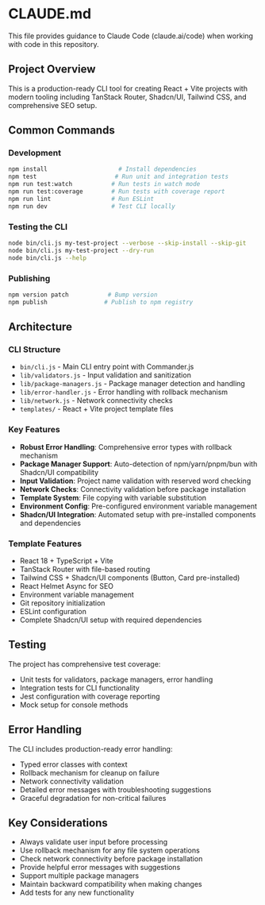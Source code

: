 # CLAUDE.md

This file provides guidance to Claude Code (claude.ai/code) when working with code in this repository.

## Project Overview

This is a production-ready CLI tool for creating React + Vite projects with modern tooling including TanStack Router, Shadcn/UI, Tailwind CSS, and comprehensive SEO setup.

## Common Commands

### Development
```bash
npm install                    # Install dependencies
npm test                      # Run unit and integration tests
npm run test:watch           # Run tests in watch mode
npm run test:coverage        # Run tests with coverage report
npm run lint                 # Run ESLint
npm run dev                  # Test CLI locally
```

### Testing the CLI
```bash
node bin/cli.js my-test-project --verbose --skip-install --skip-git
node bin/cli.js my-test-project --dry-run
node bin/cli.js --help
```

### Publishing
```bash
npm version patch           # Bump version
npm publish                # Publish to npm registry
```

## Architecture

### CLI Structure
- `bin/cli.js` - Main CLI entry point with Commander.js
- `lib/validators.js` - Input validation and sanitization
- `lib/package-managers.js` - Package manager detection and handling
- `lib/error-handler.js` - Error handling with rollback mechanism
- `lib/network.js` - Network connectivity checks
- `templates/` - React + Vite project template files

### Key Features
- **Robust Error Handling**: Comprehensive error types with rollback mechanism
- **Package Manager Support**: Auto-detection of npm/yarn/pnpm/bun with Shadcn/UI compatibility
- **Input Validation**: Project name validation with reserved word checking
- **Network Checks**: Connectivity validation before package installation
- **Template System**: File copying with variable substitution
- **Environment Config**: Pre-configured environment variable management
- **Shadcn/UI Integration**: Automated setup with pre-installed components and dependencies

### Template Features
- React 18 + TypeScript + Vite
- TanStack Router with file-based routing
- Tailwind CSS + Shadcn/UI components (Button, Card pre-installed)
- React Helmet Async for SEO
- Environment variable management
- Git repository initialization
- ESLint configuration
- Complete Shadcn/UI setup with required dependencies

## Testing

The project has comprehensive test coverage:
- Unit tests for validators, package managers, error handling
- Integration tests for CLI functionality
- Jest configuration with coverage reporting
- Mock setup for console methods

## Error Handling

The CLI includes production-ready error handling:
- Typed error classes with context
- Rollback mechanism for cleanup on failure
- Network connectivity validation
- Detailed error messages with troubleshooting suggestions
- Graceful degradation for non-critical failures

## Key Considerations

- Always validate user input before processing
- Use rollback mechanism for any file system operations
- Check network connectivity before package installation
- Provide helpful error messages with suggestions
- Support multiple package managers
- Maintain backward compatibility when making changes
- Add tests for any new functionality